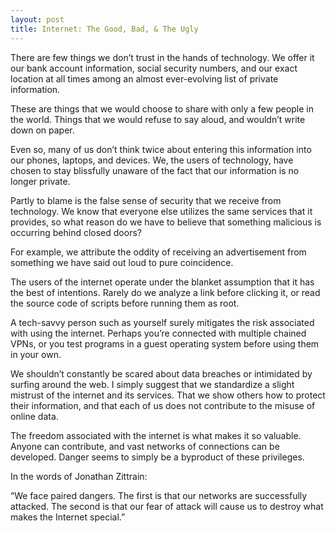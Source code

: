 ```yaml
---
layout: post
title: Internet: The Good, Bad, & The Ugly
---
```


There are few things we don’t trust in the hands of technology. We offer it our bank account information, social security numbers, and our exact location at all times among an almost ever-evolving list of private information. 

These are things that we would choose to share with only a few people in the world. Things that we would refuse to say aloud, and wouldn’t write down on paper.

Even so, many of us don’t think twice about entering this information into our phones, laptops, and devices. We, the users of technology, have chosen to stay blissfully unaware of the fact that our information is no longer private.

Partly to blame is the false sense of security that we receive from technology. We know that everyone else utilizes the same services that it provides, so what reason do we have to believe that something malicious is occurring behind closed doors?

For example, we attribute the oddity of receiving an advertisement from something we have said out loud to pure coincidence.

The users of the internet operate under the blanket assumption that it has the best of intentions. Rarely do we analyze a link before clicking it, or read the source code of scripts before running them as root. 

A tech-savvy person such as yourself surely mitigates the risk associated with using the internet. Perhaps you’re connected with multiple chained VPNs, or you test programs in a guest operating system before using them in your own.

We shouldn’t constantly be scared about data breaches or intimidated by surfing around the web. I simply suggest that we standardize a slight mistrust of the internet and its services. That we show others how to protect their information, and that each of us does not contribute to the misuse of online data.

The freedom associated with the internet is what makes it so valuable. Anyone can contribute, and vast networks of connections can be developed. Danger seems to simply be a byproduct of these privileges. 

In the words of Jonathan Zittrain: <br>
<p class="message">
“We face paired dangers. The first is that our networks are successfully attacked. The second is that our fear of attack will cause us to destroy what makes the Internet special.”
</p>
